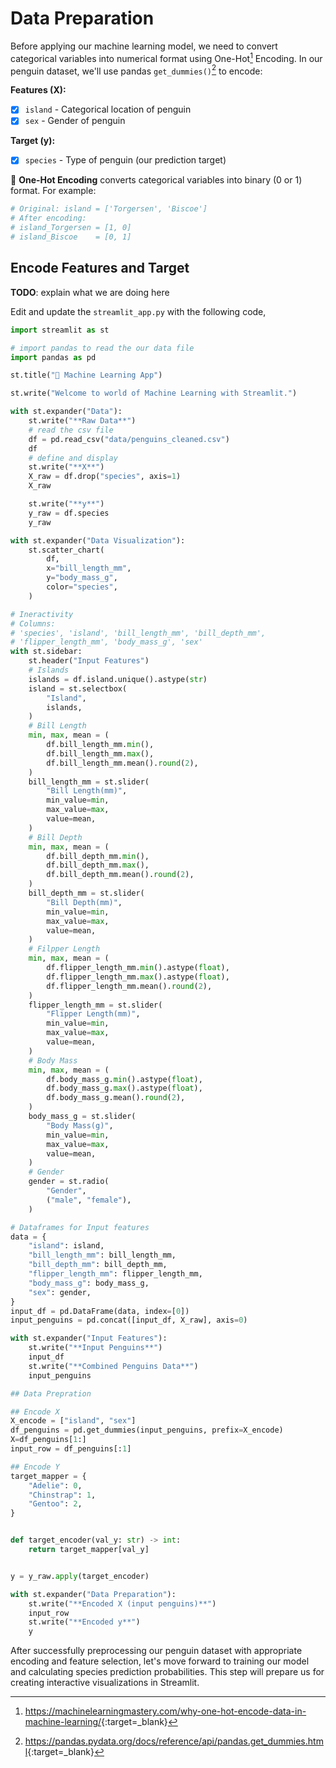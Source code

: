 # Data Preparation

Before applying our machine learning model, we need to convert categorical variables into numerical format using One-Hot[^1] Encoding. In our penguin dataset, we'll use pandas `get_dummies()`[^2] to encode:

**Features (X):**
- [x] `island` - Categorical location of penguin
- [x] `sex` - Gender of penguin

**Target (y):**
- [x] `species` - Type of penguin (our prediction target)

📝 **One-Hot Encoding** converts categorical variables into binary (0 or 1) format. For example:
```python
# Original: island = ['Torgersen', 'Biscoe']
# After encoding:
# island_Torgersen = [1, 0]
# island_Biscoe    = [0, 1]
```

## Encode Features and Target

__TODO__: explain what we are doing here 

Edit and update the `streamlit_app.py` with the following code,

```py linenums="1" hl_lines="119-121 124-135 137-141"
import streamlit as st

# import pandas to read the our data file
import pandas as pd

st.title("🤖 Machine Learning App")

st.write("Welcome to world of Machine Learning with Streamlit.")

with st.expander("Data"):
    st.write("**Raw Data**")
    # read the csv file
    df = pd.read_csv("data/penguins_cleaned.csv")
    df
    # define and display
    st.write("**X**")
    X_raw = df.drop("species", axis=1)
    X_raw

    st.write("**y**")
    y_raw = df.species
    y_raw

with st.expander("Data Visualization"):
    st.scatter_chart(
        df,
        x="bill_length_mm",
        y="body_mass_g",
        color="species",
    )

# Ineractivity
# Columns:
# 'species', 'island', 'bill_length_mm', 'bill_depth_mm',
# 'flipper_length_mm', 'body_mass_g', 'sex'
with st.sidebar:
    st.header("Input Features")
    # Islands
    islands = df.island.unique().astype(str)
    island = st.selectbox(
        "Island",
        islands,
    )
    # Bill Length
    min, max, mean = (
        df.bill_length_mm.min(),
        df.bill_length_mm.max(),
        df.bill_length_mm.mean().round(2),
    )
    bill_length_mm = st.slider(
        "Bill Length(mm)",
        min_value=min,
        max_value=max,
        value=mean,
    )
    # Bill Depth
    min, max, mean = (
        df.bill_depth_mm.min(),
        df.bill_depth_mm.max(),
        df.bill_depth_mm.mean().round(2),
    )
    bill_depth_mm = st.slider(
        "Bill Depth(mm)",
        min_value=min,
        max_value=max,
        value=mean,
    )
    # Filpper Length
    min, max, mean = (
        df.flipper_length_mm.min().astype(float),
        df.flipper_length_mm.max().astype(float),
        df.flipper_length_mm.mean().round(2),
    )
    flipper_length_mm = st.slider(
        "Flipper Length(mm)",
        min_value=min,
        max_value=max,
        value=mean,
    )
    # Body Mass
    min, max, mean = (
        df.body_mass_g.min().astype(float),
        df.body_mass_g.max().astype(float),
        df.body_mass_g.mean().round(2),
    )
    body_mass_g = st.slider(
        "Body Mass(g)",
        min_value=min,
        max_value=max,
        value=mean,
    )
    # Gender
    gender = st.radio(
        "Gender",
        ("male", "female"),
    )

# Dataframes for Input features
data = {
    "island": island,
    "bill_length_mm": bill_length_mm,
    "bill_depth_mm": bill_depth_mm,
    "flipper_length_mm": flipper_length_mm,
    "body_mass_g": body_mass_g,
    "sex": gender,
}
input_df = pd.DataFrame(data, index=[0])
input_penguins = pd.concat([input_df, X_raw], axis=0)

with st.expander("Input Features"):
    st.write("**Input Penguins**")
    input_df
    st.write("**Combined Penguins Data**")
    input_penguins

## Data Prepration

## Encode X
X_encode = ["island", "sex"]
df_penguins = pd.get_dummies(input_penguins, prefix=X_encode)
X=df_penguins[1:]
input_row = df_penguins[:1]

## Encode Y
target_mapper = {
    "Adelie": 0,
    "Chinstrap": 1,
    "Gentoo": 2,
}


def target_encoder(val_y: str) -> int:
    return target_mapper[val_y]


y = y_raw.apply(target_encoder)

with st.expander("Data Preparation"):
    st.write("**Encoded X (input penguins)**")
    input_row
    st.write("**Encoded y**")
    y
```

After successfully preprocessing our penguin dataset with appropriate encoding and feature selection, let's move forward to training our model and calculating species prediction probabilities. This step will prepare us for creating interactive visualizations in Streamlit.

[^1]: <https://machinelearningmastery.com/why-one-hot-encode-data-in-machine-learning/>{:target=_blank}
[^2]: <https://pandas.pydata.org/docs/reference/api/pandas.get_dummies.html>{:target=_blank}
